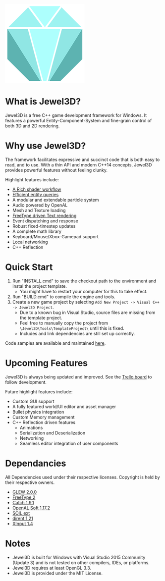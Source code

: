 ![Jewel3D Logo](JewelLogo.png)

# What is Jewel3D?
Jewel3D is a free C++ game development framework for Windows. It features a powerful Entity-Component-System
and fine-grain control of both 3D and 2D rendering.

# Why use Jewel3D?
The framework facilitates expressive and succinct code that is both easy to read, and to use.
With a thin API and modern C++14 concepts, Jewel3D provides powerful features without feeling clunky.

Highlight features include:
* [A Rich shader workflow](Resources/Docs/Shader.md)
* [Efficient entity queries](Resources/Docs/Entity.md)
* A modular and extendable particle system
* Audio powered by OpenAL
* Mesh and Texture loading
* [FreeType driven Text rendering](Resources/Docs/Text.md)
* Event dispatching and response
* Robust fixed-timestep updates
* A complete math library
* Keyboard/Mouse/Xbox-Gamepad support
* Local networking
* C++ Reflection

# Quick Start
1. Run "INSTALL.cmd" to save the checkout path to the environment and instal the project template.
	- You might have to restart your computer for this to take effect.
2. Run "BUILD.cmd" to compile the engine and tools.
3. Create a new game project by selecting ```Add New Project -> Visual C++ -> Jewel3D Project```. 
	- Due to a known bug in Visual Studio, source files are missing from the template project. 
	- Feel free to manually copy the project from ```\Jewel3D\Tools\TemplateProject\``` until this is fixed.
	- Includes and link dependencies are still set up correctly.
	
Code samples are available and maintained [here](https://github.com/EmilianC/Jewel3D-Samples).

# Upcoming Features
Jewel3D is always being updated and improved. See the [Trello board](https://trello.com/b/Oc2GFT2A/jewel3d) to follow development.

Future highlight features include:
* Custom GUI support
* A fully featured world/UI editor and asset manager
* Bullet physics integration
* Custom Memory management
* C++ Reflection driven features
	* Animations
	* Serialization and Deserialization
	* Networking
	* Seamless editor integration of user components

# Dependancies
All Dependencies used under their respective licenses. Copyright is held by their respective owners.
* [GLEW 2.0.0](http://glew.sourceforge.net/)
* [FreeType 2](https://www.freetype.org/)
* [Catch 1.9.1](https://github.com/philsquared/Catch)
* [OpenAL Soft 1.17.2](https://github.com/kcat/openal-soft)
* [SOIL ext](https://github.com/fenbf/SOIL_ext)
* [dirent 1.21](https://github.com/tronkko/dirent)
* [XInput 1.4](https://msdn.microsoft.com/en-us/library/windows/desktop/ee417001(v=vs.85).aspx)

# Notes
* Jewel3D is built for Windows with Visual Studio 2015 Community (Update 3) and is not tested on other compilers, IDEs, or platforms.
* Jewel3D requires at least OpenGL 3.3.
* Jewel3D is provided under the MIT License.
